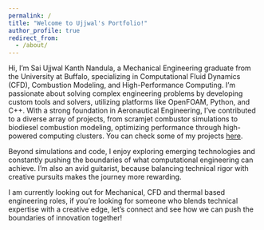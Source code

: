 ```yaml
---
permalink: /
title: "Welcome to Ujjwal's Portfolio!"
author_profile: true
redirect_from: 
  - /about/
---
```



Hi, I’m Sai Ujjwal Kanth Nandula, a Mechanical Engineering graduate from the University at Buffalo, specializing in Computational Fluid Dynamics (CFD), Combustion Modeling, and High-Performance 
Computing. I’m passionate about solving complex engineering problems by developing custom tools and solvers, utilizing platforms like OpenFOAM, Python, and C++. With a strong foundation in 
Aeronautical Engineering, I’ve contributed to a diverse array of projects, from scramjet combustor simulations to biodiesel combustion modeling, optimizing performance through high-powered 
computing clusters. You can check some of my projects [here](https://ujjwalkanthn.github.io/portfolio/).

Beyond simulations and code, I enjoy exploring emerging technologies and constantly pushing the boundaries of what computational engineering can achieve. I’m also an avid guitarist, because balancing technical rigor with creative pursuits makes the journey more rewarding.

I am currently looking out for Mechanical, CFD and thermal based engineering roles, if you’re looking for someone who blends technical expertise with a creative edge, let’s connect and see how we can push the boundaries of innovation together!

